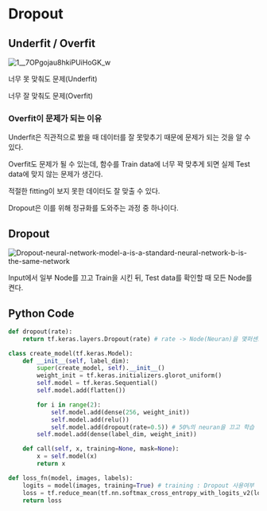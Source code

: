# Dropout



## Underfit / Overfit

![1__7OPgojau8hkiPUiHoGK_w](https://user-images.githubusercontent.com/52685258/78707859-27c63d00-794c-11ea-8c03-1ef1a276cb45.png)

너무 못 맞춰도 문제(Underfit)

너무 잘 맞춰도 문제(Overfit)

### Overfit이 문제가 되는 이유

Underfit은 직관적으로 봤을 때 데이터를 잘 못맞추기 때문에 문제가 되는 것을 알 수 있다.

Overfit도 문제가 될 수 있는데, 함수를 Train data에 너무 꽉 맞추게 되면 실제 Test data에 맞지 않는 문제가 생긴다.

적절한 fitting이 보지 못한 데이터도 잘 맞출 수 있다.



Dropout은 이를 위해 정규화를 도와주는 과정 중 하나이다.



## Dropout

![Dropout-neural-network-model-a-is-a-standard-neural-network-b-is-the-same-network](https://user-images.githubusercontent.com/52685258/78708739-8f30bc80-794d-11ea-9e4b-e305357f56e4.png)

Input에서 일부 Node를 끄고 Train을 시킨 뒤, Test data를 확인할 때 모든 Node를 켠다.



## Python Code 

```python
def dropout(rate):
    return tf.keras.layers.Dropout(rate) # rate -> Node(Neuran)을 몇퍼센트 끌 것인가
```

```python
class create_model(tf.keras.Model):
    def __init__(self, label_dim):
        super(create_model, self).__init__()
        weight_init = tf.keras.initializers.glorot_uniform()
        self.model = tf.keras.Sequential()
        self.model.add(flatten())

        for i in range(2):
            self.model.add(dense(256, weight_init))
            self.model.add(relu())
            self.model.add(dropout(rate=0.5)) # 50%의 neuran을 끄고 학습
        self.model.add(dense(label_dim, weight_init))

    def call(self, x, training=None, mask=None):
        x = self.model(x)
        return x
```

```python
def loss_fn(model, images, labels):
    logits = model(images, training=True) # training : Dropout 사용여부
    loss = tf.reduce_mean(tf.nn.softmax_cross_entropy_with_logits_v2(logits=logits, labels=labels))
    return loss

```

